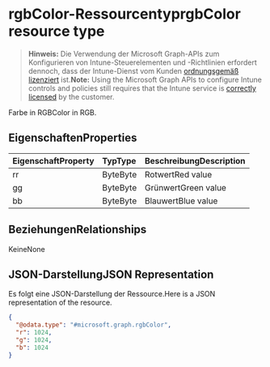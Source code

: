 # <a name="rgbcolor-resource-type"></a><span data-ttu-id="1f195-101">rgbColor-Ressourcentyp</span><span class="sxs-lookup"><span data-stu-id="1f195-101">rgbColor resource type</span></span>

> <span data-ttu-id="1f195-102">**Hinweis:** Die Verwendung der Microsoft Graph-APIs zum Konfigurieren von Intune-Steuerelementen und -Richtlinien erfordert dennoch, dass der Intune-Dienst vom Kunden [ordnungsgemäß lizenziert](https://go.microsoft.com/fwlink/?linkid=839381) ist.</span><span class="sxs-lookup"><span data-stu-id="1f195-102">**Note:** Using the Microsoft Graph APIs to configure Intune controls and policies still requires that the Intune service is [correctly licensed](https://go.microsoft.com/fwlink/?linkid=839381) by the customer.</span></span>

<span data-ttu-id="1f195-103">Farbe in RGB</span><span class="sxs-lookup"><span data-stu-id="1f195-103">Color in RGB.</span></span>
## <a name="properties"></a><span data-ttu-id="1f195-104">Eigenschaften</span><span class="sxs-lookup"><span data-stu-id="1f195-104">Properties</span></span>
|<span data-ttu-id="1f195-105">Eigenschaft</span><span class="sxs-lookup"><span data-stu-id="1f195-105">Property</span></span>|<span data-ttu-id="1f195-106">Typ</span><span class="sxs-lookup"><span data-stu-id="1f195-106">Type</span></span>|<span data-ttu-id="1f195-107">Beschreibung</span><span class="sxs-lookup"><span data-stu-id="1f195-107">Description</span></span>|
|:---|:---|:---|
|<span data-ttu-id="1f195-108">r</span><span class="sxs-lookup"><span data-stu-id="1f195-108">r</span></span>|<span data-ttu-id="1f195-109">Byte</span><span class="sxs-lookup"><span data-stu-id="1f195-109">Byte</span></span>|<span data-ttu-id="1f195-110">Rotwert</span><span class="sxs-lookup"><span data-stu-id="1f195-110">Red value</span></span>|
|<span data-ttu-id="1f195-111">g</span><span class="sxs-lookup"><span data-stu-id="1f195-111">g</span></span>|<span data-ttu-id="1f195-112">Byte</span><span class="sxs-lookup"><span data-stu-id="1f195-112">Byte</span></span>|<span data-ttu-id="1f195-113">Grünwert</span><span class="sxs-lookup"><span data-stu-id="1f195-113">Green value</span></span>|
|<span data-ttu-id="1f195-114">b</span><span class="sxs-lookup"><span data-stu-id="1f195-114">b</span></span>|<span data-ttu-id="1f195-115">Byte</span><span class="sxs-lookup"><span data-stu-id="1f195-115">Byte</span></span>|<span data-ttu-id="1f195-116">Blauwert</span><span class="sxs-lookup"><span data-stu-id="1f195-116">Blue value</span></span>|

## <a name="relationships"></a><span data-ttu-id="1f195-117">Beziehungen</span><span class="sxs-lookup"><span data-stu-id="1f195-117">Relationships</span></span>
<span data-ttu-id="1f195-118">Keine</span><span class="sxs-lookup"><span data-stu-id="1f195-118">None</span></span>
## <a name="json-representation"></a><span data-ttu-id="1f195-119">JSON-Darstellung</span><span class="sxs-lookup"><span data-stu-id="1f195-119">JSON Representation</span></span>
<span data-ttu-id="1f195-120">Es folgt eine JSON-Darstellung der Ressource.</span><span class="sxs-lookup"><span data-stu-id="1f195-120">Here is a JSON representation of the resource.</span></span>
<!-- {
  "blockType": "resource",
  "@odata.type": "microsoft.graph.rgbColor"
}
-->
``` json
{
  "@odata.type": "#microsoft.graph.rgbColor",
  "r": 1024,
  "g": 1024,
  "b": 1024
}
```



